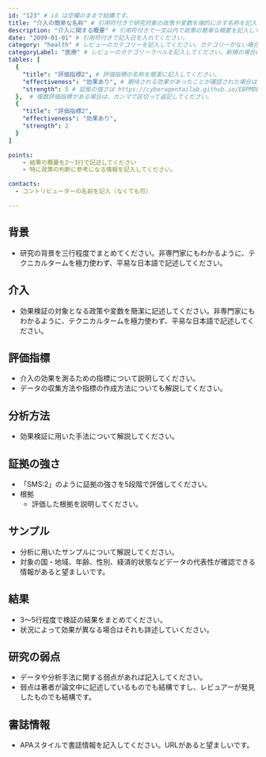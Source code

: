 ```yaml
---
id: "123" # id は空欄のままで結構です。
title: "介入の簡単な名称" # 引用符付きで研究対象の政策や変数を端的に示す名称を記入してください。
description: "介入に関する概要" # 引用符付きで一文以内で政策の簡単な概要を記入してください。
date: "2099-01-01" # 引用符付きで記入日を入れてください。
category: "health" # レビューのカテゴリーを記入してください。カテゴリーがない場合は新規で作成してください。その際、カテゴリを端的に示す英単語を選んでください。
categoryLabel: "医療" # レビューのカテゴリーラベルを記入してください。新規の場合はカテゴリを端的に示す名称を選んでください。
tables: [
  {
    "title": "評価指標2", # 評価指標の名称を簡潔に記入してください。
    "effectiveness": "効果あり", # 期待される効果があったことが確認された場合は"効果あり"、期待される効果がなかったり、逆効果だったことが確認された場合は"効果なし"、状況によって効果があったりなかったりする場合は"ミックス"、検出力不足や研究の不備によって結論が出せない場合は"不明" としてください。
    "strength": 5 # 証拠の強さは https://cyberagentailab.github.io/EBPMDB/sms を参照してください。
  },  # 複数評価指標がある場合は、カンマで区切って追記してください。
  {
    "title": "評価指標2",
    "effectiveness": "効果あり",
    "strength": 2
  }
]

points:
    - 結果の概要を2〜3行で記述してください
    - 特に政策の判断に参考になる情報を記入してください。

contacts:
  - コントリビューターの名前を記入（なくても可）

---
```


## 背景 
- 研究の背景を三行程度でまとめてください。非専門家にもわかるように、テクニカルタームを極力使わず、平易な日本語で記述してください。

## 介入
- 効果検証の対象となる政策や変数を簡潔に記述してください。非専門家にもわかるように、テクニカルタームを極力使わず、平易な日本語で記述してください。

## 評価指標
- 介入の効果を測るための指標について説明してください。
- データの収集方法や指標の作成方法についても解説してください。

## 分析方法
- 効果検証に用いた手法について解説してください。

## 証拠の強さ
- 「SMS:2」のように証拠の強さを5段階で評価してください。
- 根拠 
    - 評価した根拠を説明してください。

## サンプル
- 分析に用いたサンプルについて解説してください。
- 対象の国・地域、年齢、性別、経済的状態などデータの代表性が確認できる情報があると望ましいです。

## 結果
- 3〜5行程度で検証の結果をまとめてください。
- 状況によって効果が異なる場合はそれも詳述していください。

## 研究の弱点
- データや分析手法に関する弱点があれば記入してください。
- 弱点は著者が論文中に記述しているものでも結構ですし、レビュアーが発見したものでも結構です。

## 書誌情報
- APAスタイルで書誌情報を記入してください。URLがあると望ましいです。
